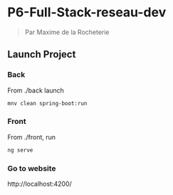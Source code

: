 # P6-Full-Stack-reseau-dev
> Par Maxime de la Rocheterie

## Launch Project
### Back
From ./back launch
```bash
mnv clean spring-boot:run
```

### Front
From ./front, run
```bash
ng serve
```

### Go to website
http://localhost:4200/

